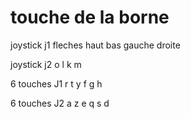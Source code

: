 # touche de la borne

joystick j1
fleches haut bas gauche droite

joystick j2
o l k m

6 touches J1
r t y
f g h

6 touches J2
a z e
q s d 